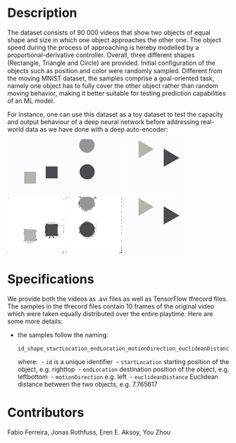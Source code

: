 # Description
The dataset consists of 90 000 videos that show two objects of equal shape and size in which one object approaches the other one. The object speed during the process of approaching is hereby modelled by a proportional-derivative controller. Overall, three different shapes (Rectangle, Triangle and Circle) are provided. Initial conﬁguration of the objects such as position and color were randomly sampled. Different from the moving MNIST dataset, the samples comprise a goal-oriented task, namely one object has to fully cover the other object rather than random moving behavior, making it better suitable for testing prediction capabilities of an ML model.

For instance, one can use this dataset as a toy dataset to test the capacity and output behaviour of a deep neural network before addressing real-world data as we have done with a deep auto-encoder:

![Square](https://github.com/ferreirafabio/FlyingShapesDataset/blob/master/examples/000618_original_square.gif)
![Circle](https://github.com/ferreirafabio/FlyingShapesDataset/blob/master/examples/001483_original_circle.gif)
![Triangle](https://github.com/ferreirafabio/FlyingShapesDataset/blob/master/examples/007033_original_triangle.gif)  
![Square](https://github.com/ferreirafabio/FlyingShapesDataset/blob/master/examples/000618_generated_square.gif)
![Circle](https://github.com/ferreirafabio/FlyingShapesDataset/blob/master/examples/001483_generated_circle.gif)
![Triangle](https://github.com/ferreirafabio/FlyingShapesDataset/blob/master/examples/007033_original_triangle.gif)

# Specifications
We provide both the videos as .avi files as well as TensorFlow tfrecord files. The samples in the tfrecord files contain 10 frames of the original video which were taken equally distributed over the entire playtime. Here are some more details:
- the samples follow the naming: 
  ```
  id_shape_startLocation_endLocation_motionDirection_euclideanDistance
  ```
  where:
  - ```id``` is a unique identifier
  - ```startLocation``` starting position of the object, e.g. righttop
  - ```endLocation``` destination position of the object, e.g. leftbottom
  - ```motionDirection``` e.g. left
  - ```euclideanDistance``` Euclidean distance between the two objects, e.g. 7.765617


# Contributors
Fabio Ferreira, Jonas Rothfuss, Eren E. Aksoy, You Zhou

